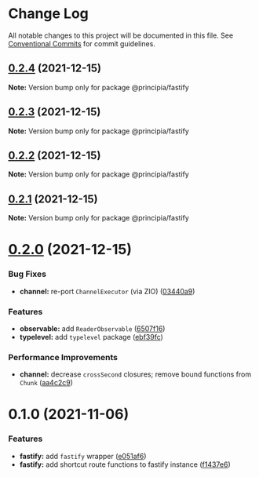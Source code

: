 # Change Log

All notable changes to this project will be documented in this file.
See [Conventional Commits](https://conventionalcommits.org) for commit guidelines.

## [0.2.4](https://github.com/0x706b/principia.ts/compare/@principia/fastify@0.2.3...@principia/fastify@0.2.4) (2021-12-15)

**Note:** Version bump only for package @principia/fastify





## [0.2.3](https://github.com/0x706b/principia.ts/compare/@principia/fastify@0.2.1...@principia/fastify@0.2.3) (2021-12-15)

**Note:** Version bump only for package @principia/fastify





## [0.2.2](https://github.com/0x706b/principia.ts/compare/@principia/fastify@0.2.1...@principia/fastify@0.2.2) (2021-12-15)

**Note:** Version bump only for package @principia/fastify





## [0.2.1](https://github.com/0x706b/principia.ts/compare/@principia/fastify@0.2.0...@principia/fastify@0.2.1) (2021-12-15)

**Note:** Version bump only for package @principia/fastify





# [0.2.0](https://github.com/0x706b/principia.ts/compare/@principia/fastify@0.1.0...@principia/fastify@0.2.0) (2021-12-15)


### Bug Fixes

* **channel:** re-port `ChannelExecutor` (via ZIO) ([03440a9](https://github.com/0x706b/principia.ts/commit/03440a9b0fd0f7984738893ea18710593cf30239))


### Features

* **observable:** add `ReaderObservable` ([6507f16](https://github.com/0x706b/principia.ts/commit/6507f165e61530d79589e5e1f2f8712126ac0f60))
* **typelevel:** add `typelevel` package ([ebf39fc](https://github.com/0x706b/principia.ts/commit/ebf39fc0fe9decdd06dbbf33add0e532cdeccb2d))


### Performance Improvements

* **channel:** decrease `crossSecond` closures; remove bound functions from `Chunk` ([aa4c2c9](https://github.com/0x706b/principia.ts/commit/aa4c2c98a74b84854cb159804a16bd58dacb5fdb))





# 0.1.0 (2021-11-06)


### Features

* **fastify:** add `fastify` wrapper ([e051af6](https://github.com/0x706b/principia.ts/commit/e051af68ec5d6c0b1ee5561e80f5ec56bcff9d6f))
* **fastify:** add shortcut route functions to fastify instance ([f1437e6](https://github.com/0x706b/principia.ts/commit/f1437e630b2e1a8e934a337aa5201845afdd26c5))
